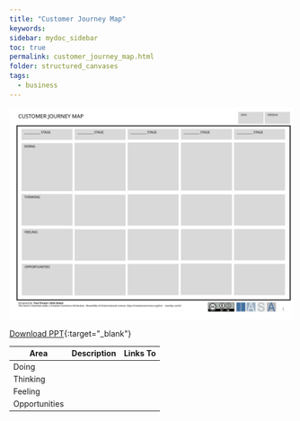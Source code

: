 ```yaml
---
title: "Customer Journey Map"
keywords: 
sidebar: mydoc_sidebar
toc: true
permalink: customer_journey_map.html
folder: structured_canvases
tags: 
  - business
---
```


![image001](media/customer_journey_map001.svg)

[Download PPT](media/ppt/customer_journey_map.ppt){:target="_blank"}

| Area | Description | Links To |
| --- | --- | --- |
| Doing |   |   |
| Thinking |   |   |
| Feeling |   |   |
| Opportunities |   |   |